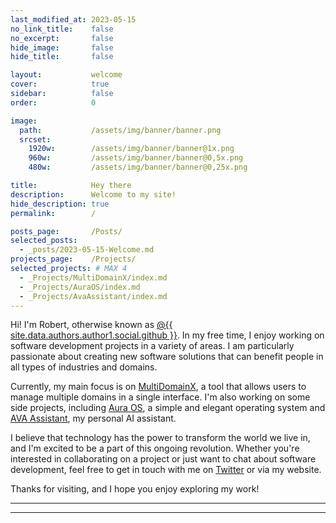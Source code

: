 ```yaml
---
last_modified_at: 2023-05-15
no_link_title:    false 
no_excerpt:       false 
hide_image:       false
hide_title:       false

layout:           welcome
cover:            true
sidebar:          false
order:            0

image:
  path:           /assets/img/banner/banner.png
  srcset:
    1920w:        /assets/img/banner/banner@1x.png
    960w:         /assets/img/banner/banner@0,5x.png
    480w:         /assets/img/banner/banner@0,25x.png

title:            Hey there
description:      Welcome to my site!
hide_description: true
permalink:        /

posts_page:       /Posts/
selected_posts:
  - _posts/2023-05-15-Welcome.md
projects_page:    /Projects/
selected_projects: # MAX 4
  - _Projects/MultiDomainX/index.md
  - _Projects/AuraOS/index.md
  - _Projects/AvaAssistant/index.md
---
```


Hi! I'm Robert, otherwise known as [@{{ site.data.authors.author1.social.github }}]({{site.data.social.github.prepend}}{{site.data.authors.author1.social.github}}). In my free time, I enjoy working on software development projects in a variety of areas. I am particularly passionate about creating new software solutions that can benefit people in all types of industries and domains.

Currently, my main focus is on [MultiDomainX](https://ryvor.github.io/Project/MultiDomainX/), a tool that allows users to manage multiple domains in a single interface. I'm also working on some side projects, including [Aura OS](https://ryvor.github.io/Project/AuraOS), a simple and elegant operating system and [AVA Assistant](https://ryvor.github.io/Project/AvaAssistant), my personal AI assistant.

I believe that technology has the power to transform the world we live in, and I'm excited to be a part of this ongoing revolution. Whether you're interested in collaborating on a project or just want to chat about software development, feel free to get in touch with me on [Twitter]({{site.data.social.twitter.prepend}}{{site.data.authors.author1.social.twitter}}) or via my website.

Thanks for visiting, and I hope you enjoy exploring my work!

***

<!--projects-->

***

<!--posts-->